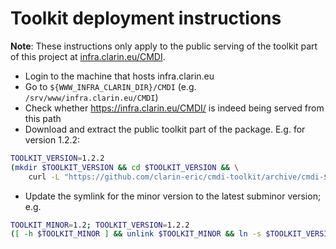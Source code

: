 # Toolkit deployment instructions

__Note__: These instructions only apply to the public serving of the toolkit part of this
project at [infra.clarin.eu/CMDI](https://infra.clarin.eu/CMDI).

- Login to the machine that hosts infra.clarin.eu
- Go to `${WWW_INFRA_CLARIN_DIR}/CMDI` (e.g. `/srv/www/infra.clarin.eu/CMDI`)
- Check whether https://infra.clarin.eu/CMDI/ is indeed being served from this path
- Download and extract the public toolkit part of the package. E.g. for version 1.2.2:
```sh
TOOLKIT_VERSION=1.2.2
(mkdir $TOOLKIT_VERSION && cd $TOOLKIT_VERSION && \
    curl -L "https://github.com/clarin-eric/cmdi-toolkit/archive/cmdi-${TOOLKIT_VERSION}.tar.gz" | tar zxvf - --strip-components 5 -- cmdi-toolkit-cmdi-${TOOLKIT_VERSION}/src/main/resources/toolkit) || echo FAILED > /dev/stderr
```
- Update the symlink for the minor version to the latest subminor version; e.g.
```sh
TOOLKIT_MINOR=1.2; TOOLKIT_VERSION=1.2.2
([ -h $TOOLKIT_MINOR ] && unlink $TOOLKIT_MINOR && ln -s $TOOLKIT_VERSION $TOOLKIT_MINOR) || echo "SYMLINK '${TOOLKIT_MINOR}' NOT UPDATED" > /dev/stderr
```
